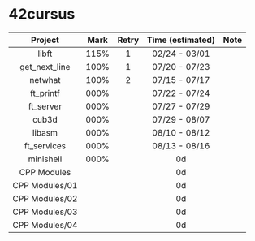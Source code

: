 # 42cursus

|     Project    | Mark | Retry | Time (estimated) |    Note   |
|:--------------:|:----:|:-----:|:----------------:|:---------:|
|      libft     | 115% |   1   |   02/24 - 03/01  |           |
|  get_next_line | 100% |   1   |   07/20 - 07/23  |           |
|     netwhat    | 100% |   2   |   07/15 - 07/17  |           |
|    ft_printf   | 000% |       |   07/22 - 07/24  |           |
|    ft_server   | 000% |       |   07/27 - 07/29  |           |
|      cub3d     | 000% |       |   07/29 - 08/07  |           |
|     libasm     | 000% |       |   08/10 - 08/12  |           |
|   ft_services  | 000% |       |   08/13 - 08/16  |           |
|    minishell   | 000% |       |        0d        |           |
| CPP Modules |      |       |        0d        |           |
| CPP Modules/01 |      |       |        0d        |           |
| CPP Modules/02 |      |       |        0d        |           |
| CPP Modules/03 |      |       |        0d        |           |
| CPP Modules/04 |      |       |        0d        |           |
